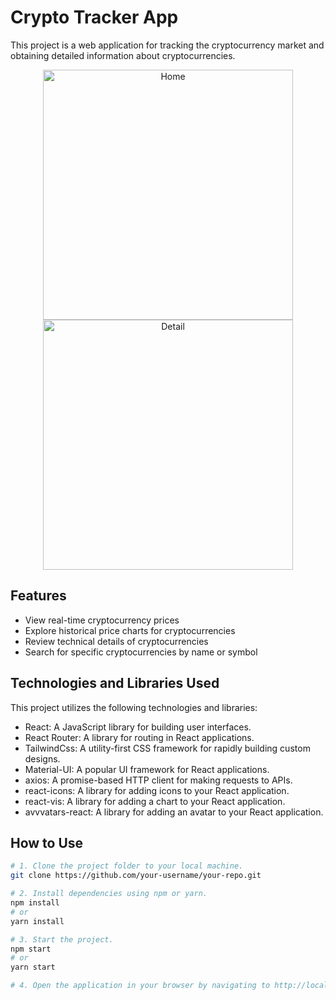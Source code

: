 # Crypto Tracker App

This project is a web application for tracking the cryptocurrency market and obtaining detailed information about cryptocurrencies.

<p align="center">
  <img src="https://github.com/mustafakaracuha/crypto-tracker-app/blob/main/src/assets/images/home.png" alt="Home" width="400" />
  <img src="https://github.com/mustafakaracuha/crypto-tracker-app/blob/main/src/assets/images/detail.png" alt="Detail" width="400" />
</p>

## Features

- View real-time cryptocurrency prices
- Explore historical price charts for cryptocurrencies
- Review technical details of cryptocurrencies
- Search for specific cryptocurrencies by name or symbol

## Technologies and Libraries Used

This project utilizes the following technologies and libraries:

- React: A JavaScript library for building user interfaces.
- React Router: A library for routing in React applications.
- TailwindCss: A utility-first CSS framework for rapidly building custom designs.
- Material-UI: A popular UI framework for React applications.
- axios: A promise-based HTTP client for making requests to APIs.
- react-icons: A library for adding icons to your React application.
- react-vis: A library for adding a chart to your React application.
- avvvatars-react: A library for adding an avatar to your React application.

## How to Use

```bash
# 1. Clone the project folder to your local machine.
git clone https://github.com/your-username/your-repo.git

# 2. Install dependencies using npm or yarn.
npm install
# or
yarn install

# 3. Start the project.
npm start
# or
yarn start

# 4. Open the application in your browser by navigating to http://localhost:5173.
